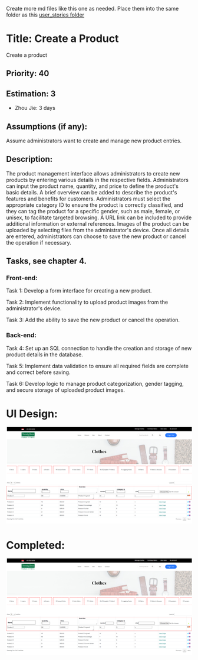 Create more md files like this one as needed. Place them into the same folder 
as this [user_stories folder](./)

# Title: Create a Product

Create a product
 
## Priority: 40 
 

## Estimation: 3
* Zhou Jie: 3 days
 

## Assumptions (if any):
Assume administrators want to create and manage new product entries.

## Description:  
The product management interface allows administrators to create new products by entering various details in the respective fields. Administrators can input the product name, quantity, and price to define the product's basic details. A brief overview can be added to describe the product's features and benefits for customers. Administrators must select the appropriate category ID to ensure the product is correctly classified, and they can tag the product for a specific gender, such as male, female, or unisex, to facilitate targeted browsing. A URL link can be included to provide additional information or external references. Images of the product can be uploaded by selecting files from the administrator's device. Once all details are entered, administrators can choose to save the new product or cancel the operation if necessary.
## Tasks, see chapter 4.

### Front-end:

Task 1: Develop a form interface for creating a new product.

Task 2: Implement functionality to upload product images from the administrator's device.

Task 3: Add the ability to save the new product or cancel the operation.

### Back-end:

Task 4: Set up an SQL connection to handle the creation and storage of new product details in the database.

Task 5: Implement data validation to ensure all required fields are complete and correct before saving.

Task 6: Develop logic to manage product categorization, gender tagging, and secure storage of uploaded product images.

# UI Design:
![alt text](pictures/productManageAdd1.png)
 


# Completed:
![alt text](pictures/productManageAdd1.png)
 
 
